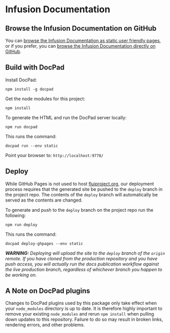 # Infusion Documentation

## Browse the Infusion Documentation on GitHub

You can [browse the Infusion Documentation as static user friendly pages](http://docs.fluidproject.org/infusion/), or if
you prefer, you can [browse the Infusion Documentation directly on GitHub](src/documents).

## Build with DocPad

Install DocPad:

```shell
npm install -g docpad
```

Get the node modules for this project:

```shell
npm install
```

To generate the HTML and run the DocPad server locally:

```shell
npm run docpad
```

This runs the command:

```shell
docpad run --env static
```

Point your browser to: `http://localhost:9778/`

## Deploy

While GitHub Pages is not used to host [fluiproject.org](https://docs.fluidproject.org), our deployment process requires
that the generated site be pushed to the `deploy` branch in the project repo. The contents of the `deploy` branch will
automatically be served as the contents are changed.

To generate and push to the `deploy` branch on the project repo run the following:

```shell
npm run deploy
```

This runs the command:

```shell
docpad deploy-ghpages --env static
```

_**WARNING:** Deploying will upload the site to the `deploy` branch of the `origin` remote. If you have cloned
from the production repository and you have push access, you will actually run the docs publication
workflow against the live production branch, regardless of whichever branch you happen to be working on._

## A Note on DocPad plugins

Changes to DocPad plugins used by this package only take effect when your `node_modules` directory is up to date.  It is
therefore highly important to remove your existing `node_modules` and rerun `npm install` when pulling down updates to
this repository.  Failure to do so may result in broken links, rendering errors, and other problems.

